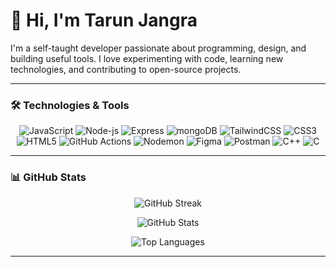 # 👋 Hi, I'm Tarun Jangra

I'm a self-taught developer passionate about programming, design, and building useful tools. I love experimenting with code, learning new technologies, and contributing to open-source projects.

---

### 🛠️ Technologies & Tools

<p align="center">
    <img alt="JavaScript" src="https://img.shields.io/badge/JavaScript-F7DF1C?style=for-the-badge&logo=javascript&logoColor=black" />
    <img alt="Node-js" src="https://img.shields.io/badge/Node.js-5FA04E.svg?style=for-the-badge&logo=nodedotjs&logoColor=white" />
    <img alt="Express" src="https://img.shields.io/badge/Express-000000.svg?style=for-the-badge&logo=Express&logoColor=white" />
    <img alt="mongoDB" src="https://img.shields.io/badge/MongoDB-47A248.svg?style=for-the-badge&logo=MongoDB&logoColor=white" />
    <img alt="TailwindCSS" src="https://img.shields.io/badge/tailwindcss-%2338B2AC.svg?style=for-the-badge&logo=tailwind-css&logoColor=white" />
    <img alt="CSS3" src="https://img.shields.io/badge/CSS3-1572B6?style=for-the-badge&logo=css3&logoColor=white" />
    <img alt="HTML5" src="https://img.shields.io/badge/HTML5-E34F26?style=for-the-badge&logo=html5&logoColor=white" />
    <img alt="GitHub Actions" src="https://img.shields.io/badge/GitHub_Actions-2088FF?style=for-the-badge&logo=github-actions&logoColor=white" />
    <img alt="Nodemon" src="https://img.shields.io/badge/Nodemon-76D04B.svg?style=for-the-badge&logo=Nodemon&logoColor=white" />
    <img alt="Figma" src="https://img.shields.io/badge/Figma-F24E1E?style=for-the-badge&logo=figma&logoColor=white" />
    <img alt="Postman" src="https://img.shields.io/badge/Postman-FF6C37.svg?style=for-the-badge&logo=Postman&logoColor=white" />
    <img alt="C++" src="https://img.shields.io/badge/C++-%2300599C.svg?style=for-the-badge&logo=c%2B%2B&logoColor=white" />
    <img alt="C" src="https://img.shields.io/badge/C-%2300599C.svg?style=for-the-badge&logo=c&logoColor=white" />
</p>



---

### 📊 GitHub Stats

<p align="center">
  <img src="https://nirzak-streak-stats.vercel.app/?user=t4runjangra&theme=dark&hide_border=false" alt="GitHub Streak" />
</p>

<p align="center">
  <img src="https://github-readme-stats.vercel.app/api?username=t4runjangra&hide_border=true&show_icons=true&bg_color=151515&title_color=fb4362&icon_color=fb4362&text_bold=false&text_color=9e9e9e" alt="GitHub Stats" />
</p>

<p align="center">
  <img src="https://github-readme-stats.vercel.app/api/top-langs/?username=t4runjangra&theme=dark&hide_border=false&include_all_commits=false&count_private=false&layout=compact" alt="Top Languages" />
</p>

---
